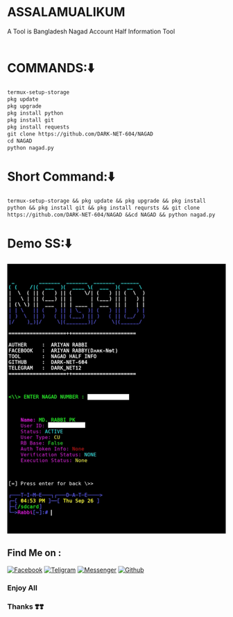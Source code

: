 # ASSALAMUALIKUM
A Tool is Bangladesh Nagad Account Half Information Tool
<br><br>
# COMMANDS:⬇️
```
termux-setup-storage
pkg update
pkg upgrade
pkg install python
pkg install git
pkg install requests 
git clone https://github.com/DARK-NET-604/NAGAD
cd NAGAD
python nagad.py
```
# Short Command:⬇️
```
termux-setup-storage && pkg update && pkg upgrade && pkg install python && pkg install git && pkg install reqursts && git clone https://github.com/DARK-NET-604/NAGAD &&cd NAGAD && python nagad.py
```
# Demo SS:⬇️
<img src="https://github.com/DARK-NET-604/NAGAD/blob/main/20240926_165556.jpg">

## Find Me on :

[![Facebook](https://img.shields.io/badge/Facebook-green?style=for-the-badge&logo=facebook)](https://www.facebook.com/DARK.NET.604?mibextid=ZbWKwL)
[![Teligram](https://img.shields.io/badge/Chat-Teligram-blue?style=for-the-badge&logo=teligram)](https://t.me/dark_net12)
[![Messenger](https://img.shields.io/badge/Chat-Messenger-blue?style=for-the-badge&logo=messenger)](https://m.me/DARK.NET.604)
[![Github](https://img.shields.io/badge/Github-Github-143green?style=for-the-badge&logo=github)](https://github.com/DARK.NET.604)


### Enjoy All
### Thanks ❣️❣️
